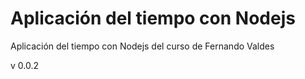# Aplicación del tiempo con Nodejs

Aplicación del tiempo con Nodejs
del curso de Fernando Valdes

v 0.0.2
